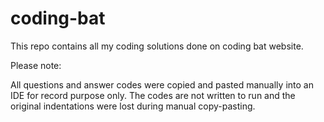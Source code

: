 # coding-bat
This repo contains all my coding solutions done on coding bat website.

Please note: 

All questions and answer codes were copied and pasted manually into an IDE for record purpose only. The codes are not written to run and the original indentations were lost during manual copy-pasting. 
